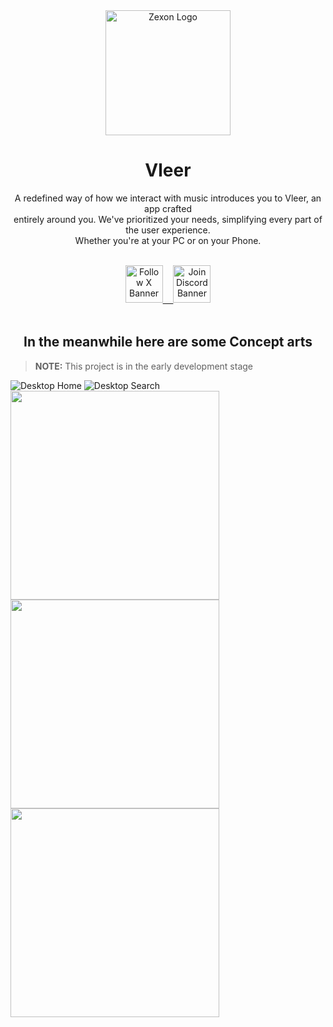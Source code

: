 <div align="center">
  <img width="200" alt="Zexon Logo" src="https://github.com/vleer-app/.github/assets/70103896/034e576d-215f-4d26-a166-f397264ec270">
  <h1>Vleer</h1>
  <p>A redefined way of how we interact with music introduces you to Vleer, an app crafted<br>
    entirely around you. We've prioritized your needs, simplifying every part of the user experience. <br> Whether you're at your PC or on your Phone.</p>

  <br>

  <a href="https://twitter.com/zexonapp" target="_blank">
    <img height="60px" alt="Follow X Banner" src="https://i.imgur.com/gsGciyb.png">ㅤ
  </a>
  
  <a href="https://discord.gg/aX9T49je" target="_blank">
    <img height="60px" alt="Join Discord Banner" src="https://i.imgur.com/CulBkiI.png">
  </a>
</div>

<br>

<div align="center">
  
## In the meanwhile here are some Concept arts
</div>

> **NOTE:** This project is in the early development stage

![Desktop Home](https://user-images.githubusercontent.com/70103896/221834084-8e917ffe-4efb-4760-9591-b170ccc8f7a7.png)
![Desktop Search](https://user-images.githubusercontent.com/70103896/221834103-e7ea8160-c74b-4cdc-a99c-7a7d62b8260a.png)
<img src="https://github.com/vleer-app/Vleer/assets/70103896/9bf4f5b4-cb79-4d6d-b649-5cf91ae60aa0" width="334">
<img src="https://github.com/vleer-app/Vleer/assets/70103896/077f24b8-1f65-43e3-94d7-1ca13f032b00" width="334">
<img src="https://github.com/vleer-app/Vleer/assets/70103896/02394936-730d-4e80-a737-a04a576c66ae" width="334">
